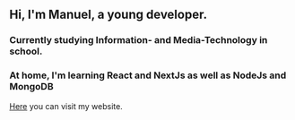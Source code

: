 ## Hi, I'm Manuel, a young developer.
### Currently studying Information- and Media-Technology in school.
### At home, I'm learning React and NextJs as well as NodeJs and MongoDB

[Here](https://manuelpuchner.ddns.net) you can visit my website.
